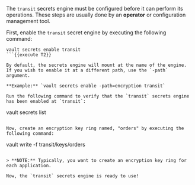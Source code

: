 The `transit` secrets engine must be configured before it can perform its operations.  These steps are usually done by an **operator** or configuration management tool.

First, enable the `transit` secret engine by executing the following command:

```
vault secrets enable transit
```{{execute T2}}

By default, the secrets engine will mount at the name of the engine.  If you wish to enable it at a different path, use the `-path` argument.

**Example:** `vault secrets enable -path=encryption transit`

Run the following command to verify that the `transit` secrets engine has been enabled at `transit`:

```
vault secrets list
```{{execute T2}}

Now, create an encryption key ring named, "orders" by executing the following command:

```
vault write -f transit/keys/orders
```{{execute T2}}

> **NOTE:** Typically, you want to create an encryption key ring for each application.

Now, the `transit` secrets engine is ready to use!
